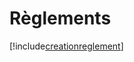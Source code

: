# Règlements

[!include[creationreglement](reglements.creationreglement.autogen.md)]





































